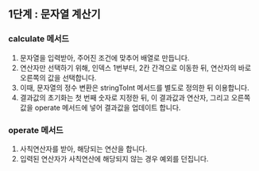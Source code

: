 ## 1단계 : 문자열 계산기

### calculate 메서드
1. 문자열을 입력받아, 주어진 조건에 맞추어 배열로 만듭니다.
2. 연산자만 선택하기 위해, 인덱스 1번부터, 2칸 간격으로 이동한 뒤, 연산자의 바로 오른쪽의 값을 선택합니다. 
3. 이때, 문자열의 정수 변환은 stringToInt 메서드를 별도로 정의한 뒤 이용합니다.
4. 결과값의 초기화는 첫 번째 숫자로 지정한 뒤, 이 결과값과 연산자, 그리고 오른쪽 값을 operate 메서드에 넣어 결과값을 업데이트 합니다.

### operate 메서드
1. 사칙연산자를 받아, 해당되는 연산을 합니다.
2. 입력된 연산자가 사칙연산에 해당되지 않는 경우 예외를 던집니다.
